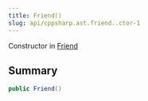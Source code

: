 ```yaml
---
title: Friend()
slug: api/cppsharp.ast.friend..ctor-1
---
```

Constructor in [Friend](/api/cppsharp/ast/friend)

## Summary



```csharp
public Friend()
```

